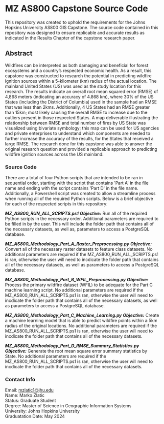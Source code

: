 # MZ AS800 Capstone Source Code
This repository was created to uphold the requirements for the Johns Hopkins University AS800 GIS Capstone. The source code contained in this repository was designed to ensure replicable and accurate results as indicated in the Results Chapter of the capstone research paper.

## Abstract
Wildfires can be interpreted as both damaging and beneficial for forest ecosystems and a country’s respected economic health. As a result, this capstone was constructed to research the potential in predicting wildfire ignition sources within a 5-kilometer (km) radius of the actual location. The mainland United States (US) was used as the study location for this research. The results indicate an overall root mean squared error (RMSE) of 4,868 meters (indicating an accuracy of 4.868 km), where 30% of the US States (including the District of Columbia) used in the sample had an RMSE that was less than 2kms. Additionally, 4 US States had an RMSE greater than 15km; most likely causing the overall RMSE to increase due to the outliers present in those respected States. A map deliverable illustrating the relationship between RMSE and total number of fires by US State was visualized using bivariate symbology; this map can be used for US agencies and private enterprises to understand which components are needed to further increase the accuracy of the results, for the States that received a large RMSE. The research done for this capstone was able to answer the original research question and provided a replicable approach to predicting wildfire ignition sources across the US mainland. 

### Source Code
There are a total of four Python scripts that are intended to be ran in sequential order, starting with the script that contains 'Part A' in the file name and ending with the script contains 'Part D' in the file name. Additionally, a Powershell script was created to allow a streamline process when running all of the required Python scripts. Below is a brief objective for each of the respected scripts in this repository:

***MZ_AS800_RUN_ALL_SCRIPTS.ps1***
***Objective:*** Run all of the required Python scripts in the necessary order. Additional parameters are required to be filled in by the user. This will include the folder path that contains all of the necessary datasets, as well as, parameters to access a PostgreSQL database.

***MZ_AS800_Methodology_Part_A_Raster_Preprocessing.py***
***Objective:*** Convert all of the necessary raster datasets to feature class datasets. No additional parameters are required if the MZ_AS800_RUN_ALL_SCRIPTS.ps1 is ran, otherwise the user will need to incdicate the folder path that contains all of the necessary datasets, as well as parameters to access a PostgreSQL database.

***MZ_AS800_Methodology_Part_B_WFIL_Preprocessing.py***
***Objective:*** Process the primary wildfire dataset (WFIL) to be adequate for the Part C machine learning script. No additional parameters are required if the MZ_AS800_RUN_ALL_SCRIPTS.ps1 is ran, otherwise the user will need to incdicate the folder path that contains all of the necessary datasets, as well as parameters to access a PostgreSQL database.

***MZ_AS800_Methodology_Part_C_Machine_Learning.py***
***Objective:*** Create a machine learning model that is able to predict wildfire points within a 5km radius of the original locations. No additional parameters are required if the MZ_AS800_RUN_ALL_SCRIPTS.ps1 is ran, otherwise the user will need to incdicate the folder path that contains all of the necessary datasets.

***MZ_AS800_Methodology_Part_D_RMSE_Summary_Statistics.py***
***Objective:*** Generate the root mean square error summary statistics by State. No additional parameters are required if the MZ_AS800_RUN_ALL_SCRIPTS.ps1 is ran, otherwise the user will need to incdicate the folder path that contains all of the necessary datasets.

### Contact Info
Email: mzlatic1@jhu.edu<br />
Name: Marko Zlatic<br />
Status: Graduate Student<br />
Degree: Master of Science in Geographic Information Systems<br />
University: Johns Hopkins University<br />
Graduatation Date: May 2024<br />
